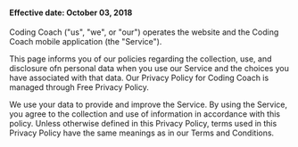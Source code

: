 #### Effective date: October 03, 2018

Coding Coach ("us", "we", or "our") operates the website and the Coding Coach mobile application (the "Service").

This page informs you of our policies regarding the collection, use, and disclosure ofn personal data when you use our Service and the choices you have associated with that data. Our Privacy Policy for Coding Coach is managed through Free Privacy Policy.

We use your data to provide and improve the Service. By using the Service, you agree to the collection and use of information in accordance with this policy. Unless otherwise defined in this Privacy Policy, terms used in this Privacy Policy have the same meanings as in our Terms and Conditions.